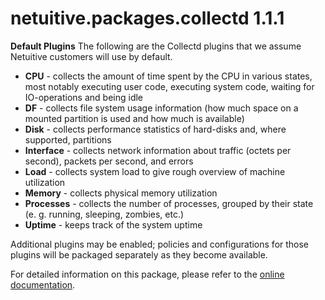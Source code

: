 # netuitive.packages.collectd 1.1.1

**Default Plugins**
The following are the Collectd plugins that we assume Netuitive customers will use by default.

 - **CPU** - collects the amount of time spent by the CPU in various states, most notably executing user code, executing system code, waiting for IO-operations and being idle
 - **DF** - collects file system usage information (how much space on a mounted partition is used and how much is available)
 - **Disk** - collects performance statistics of hard-disks and, where supported, partitions
 - **Interface** - collects network information about traffic (octets per second), packets per second, and errors
 - **Load** - collects system load to give rough overview of machine utilization
 - **Memory** - collects physical memory utilization
 - **Processes** - collects the number of processes, grouped by their state (e. g. running, sleeping, zombies, etc.)
 - **Uptime** - keeps track of the system uptime

Additional plugins may be enabled; policies and configurations for those plugins will be packaged separately as they become available.

For detailed information on this package, please refer to the [online documentation](https://docs.virtana.com/en/collectd.html).
